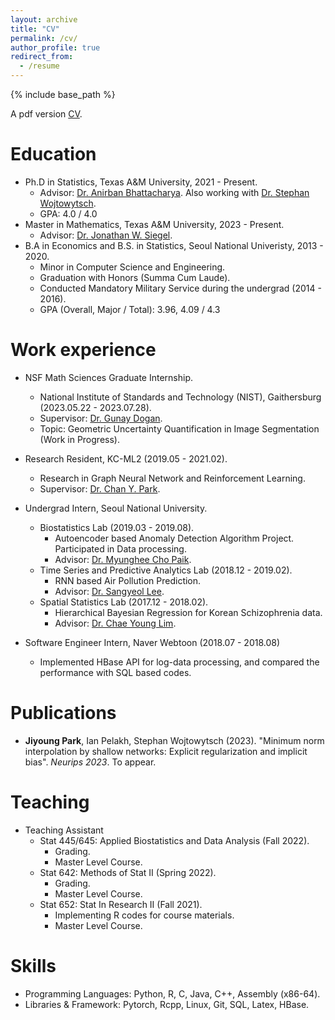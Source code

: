 ```yaml
---
layout: archive
title: "CV"
permalink: /cv/
author_profile: true
redirect_from:
  - /resume
---
```


{% include base_path %}

A pdf version [CV](http://wldyddl5510.github.io/files/cv.pdf).

Education
======
* Ph.D in Statistics, Texas A&M University, 2021 - Present.
  * Advisor: [Dr. Anirban Bhattacharya](https://sites.google.com/view/anirban-bhattacharya-tamu/). Also working with [Dr. Stephan Wojtowytsch](https://www.swojtowytsch.com/).
  * GPA: 4.0 / 4.0
* Master in Mathematics, Texas A\&M University, 2023 - Present.
    * Advisor: [Dr. Jonathan W. Siegel](https://jwsiegel2510.github.io/).
* B.A in Economics and B.S. in Statistics, Seoul National Univeristy, 2013 - 2020.
  * Minor in Computer Science and Engineering.
  * Graduation with Honors (Summa Cum Laude).
  * Conducted Mandatory Military Service during the undergrad (2014 - 2016).
  * GPA (Overall, Major / Total): 3.96, 4.09 / 4.3

Work experience
======
* NSF Math Sciences Graduate Internship.
  * National Institute of Standards and Technology (NIST), Gaithersburg (2023.05.22 - 2023.07.28).
  * Supervisor: [Dr. Gunay Dogan](http://gunaydogan.info/).
  * Topic: Geometric Uncertainty Quantification in Image Segmentation (Work in Progress).
* Research Resident, KC-ML2 (2019.05 - 2021.02).
  * Research in Graph Neural Network and Reinforcement Learning. 
  * Supervisor: [Dr. Chan Y. Park](https://www.linkedin.com/in/chan-youn-park/).

* Undergrad Intern, Seoul National University.
  * Biostatistics Lab (2019.03 - 2019.08).
    * Autoencoder based Anomaly Detection Algorithm Project. Participated in Data processing.
    * Advisor: [Dr. Myunghee Cho Paik](https://mcpstat.github.io/).
  * Time Series and Predictive Analytics Lab (2018.12 - 2019.02).
    * RNN based Air Pollution Prediction.
    * Advisor: [Dr. Sangyeol Lee](https://sites.google.com/snu.ac.kr/tspa/).
  * Spatial Statistics Lab (2017.12 - 2018.02).
    * Hierarchical Bayesian Regression for Korean Schizophrenia data.
    * Advisor: [Dr. Chae Young Lim](https://limcstat.github.io/).

* Software Engineer Intern, Naver Webtoon (2018.07 - 2018.08)
  * Implemented HBase API for log-data processing, and compared the performance with SQL based codes.

Publications
======
* **Jiyoung Park**, Ian Pelakh, Stephan Wojtowytsch (2023). "Minimum norm interpolation by shallow networks: Explicit regularization and implicit bias". *Neurips 2023*. To appear.

Teaching
======

* Teaching Assistant
  * Stat 445/645: Applied Biostatistics and Data Analysis (Fall 2022).
    * Grading.
    * Master Level Course.
  * Stat 642: Methods of Stat II (Spring 2022).
    * Grading.
    * Master Level Course.
  * Stat 652: Stat In Research II (Fall 2021).
    * Implementing R codes for course materials.
    * Master Level Course.
  
Skills
======
* Programming Languages: Python, R, C, Java, C++, Assembly (x86-64).
* Libraries & Framework: Pytorch, Rcpp, Linux, Git, SQL, Latex, HBase.

<!---
Talks
======
  <ul>{% for post in site.talks %}
    {% include archive-single-talk-cv.html %}
  {% endfor %}</ul>
-->
